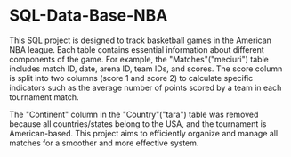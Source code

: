 # SQL-Data-Base-NBA

This SQL project is designed to track basketball games in the American NBA league. Each table contains essential information about different components of the game. For example, the "Matches"("meciuri") table includes match ID, date, arena ID, team IDs, and scores. The score column is split into two columns (score 1 and score 2) to calculate specific indicators such as the average number of points scored by a team in each tournament match.

The "Continent" column in the "Country"("tara") table was removed because all countries/states belong to the USA, and the tournament is American-based. This project aims to efficiently organize and manage all matches for a smoother and more effective system.
